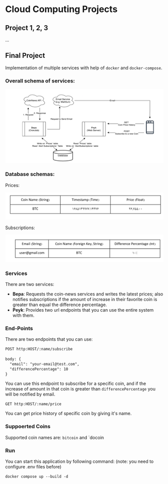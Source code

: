 # Cloud Computing Projects

## Project 1, 2, 3

...

## Final Project

Implementation of multiple services with help of `docker` and `docker-compose`.

### Overall schema of services:

![Overall Schema](./final-project/assets/overall-schema.png)

### Database schemas:

Prices:

![Prices Schema](./final-project/assets/prices.png)

Subscriptions:

![Subscription Schema](./final-project/assets/subscriptions.png)

### Services

There are two services:

- **Bepa**: Requests the coin-news services and writes the latest prices; also notifies subscriptions
  if the amount of increase in their favorite coin is greater than equal the difference percentage.
- **Peyk**: Provides two url endpoints that you can use the entire system with them.

### End-Points

There are two endpoints that you can use:

```shell
POST http:HOST/:name/subscribe

body: {
  "email": "your-email@test.com",
  "differencePercentage": 10
}
```

You can use this endpoint to subscribe for a specific coin, and if the increase of amount in that coin
is greater than `differencePercentage` you will be notified by email.

```shell
GET http:HOST/:name/price
```

You can get price history of specific coin by giving it's name.

### Suppoerted Coins

Supported coin names are: `bitcoin` and `docoin

### Run

You can start this application by following command: (note: you need to configure .env files before)

```shell
docker compose up --build -d
```
